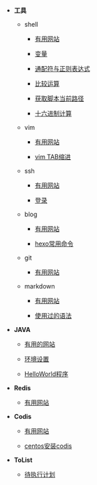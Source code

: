 

* **工具**

  * shell
  
    * [有用网站](/docs/shell/website.md)
    
    * [变量](/docs/shell/variable.md)
 
    * [通配符与正则表达式](/docs/shell/regx.md)
 
    * [比较运算](/docs/shell/cmp.md)

    * [获取脚本当前路径](/docs/shell/getScriptPath.md)

    * [十六进制计算](/docs/shell/hex-cal.md)
    
  * vim
	
    * [有用网站](/docs/vim/website.md)
    
    * [vim TAB缩进](/docs/vim/vimtab.md)

  * ssh
  
    * [有用网站](/docs/ssh/website.md)   
    
    * [登录](/docs/ssh/login.md)

  * blog
    
    * [有用网站](/docs/blog/website.md)
 
    * [hexo常用命令](/docs/blog/hexo-cmd.md)
	
  * git

    * [有用网站](/docs/git/website.md)

  * markdown
  
    * [有用网站](/docs/markdown/website.md)
	
	* [使用过的语法](/docs/markdown/usedsyntax.md)
	
* **JAVA**
  
  * [有用的网站](/docs/java/website.md)
  
  * [环境设置](/docs/java/setenv.md)
  
  * [HelloWorld程序](/docs/java/helloworld.md)
 
* **Redis**
 
   * [有用网站](/docs/redis/website.md)
    	
* **Codis**
 
   * [有用网站](/docs/codis/website.md)
   
   * [centos安装codis](/docs/codis/install.md)
   
* **ToList**

   * [待执行计划](/docs/todolist/todolist.md)
   
